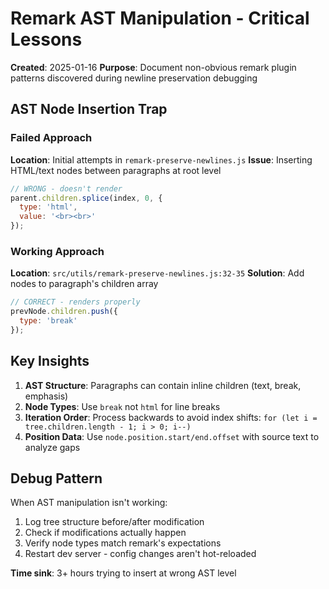# Remark AST Manipulation - Critical Lessons

**Created**: 2025-01-16
**Purpose**: Document non-obvious remark plugin patterns discovered during newline preservation debugging

## AST Node Insertion Trap

### Failed Approach
**Location**: Initial attempts in `remark-preserve-newlines.js`
**Issue**: Inserting HTML/text nodes between paragraphs at root level
```javascript
// WRONG - doesn't render
parent.children.splice(index, 0, {
  type: 'html',
  value: '<br><br>'
});
```

### Working Approach
**Location**: `src/utils/remark-preserve-newlines.js:32-35`
**Solution**: Add nodes to paragraph's children array
```javascript
// CORRECT - renders properly
prevNode.children.push({
  type: 'break'
});
```

## Key Insights

1. **AST Structure**: Paragraphs can contain inline children (text, break, emphasis)
2. **Node Types**: Use `break` not `html` for line breaks
3. **Iteration Order**: Process backwards to avoid index shifts: `for (let i = tree.children.length - 1; i > 0; i--)`
4. **Position Data**: Use `node.position.start/end.offset` with source text to analyze gaps

## Debug Pattern
When AST manipulation isn't working:
1. Log tree structure before/after modification
2. Check if modifications actually happen
3. Verify node types match remark's expectations
4. Restart dev server - config changes aren't hot-reloaded

**Time sink**: 3+ hours trying to insert at wrong AST level